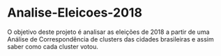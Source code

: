 # Analise-Eleicoes-2018

O objetivo deste projeto é analisar as eleições de 2018 a partir de uma Análise de Correspondência de clusters das cidades brasileiras e assim saber como cada cluster votou.
